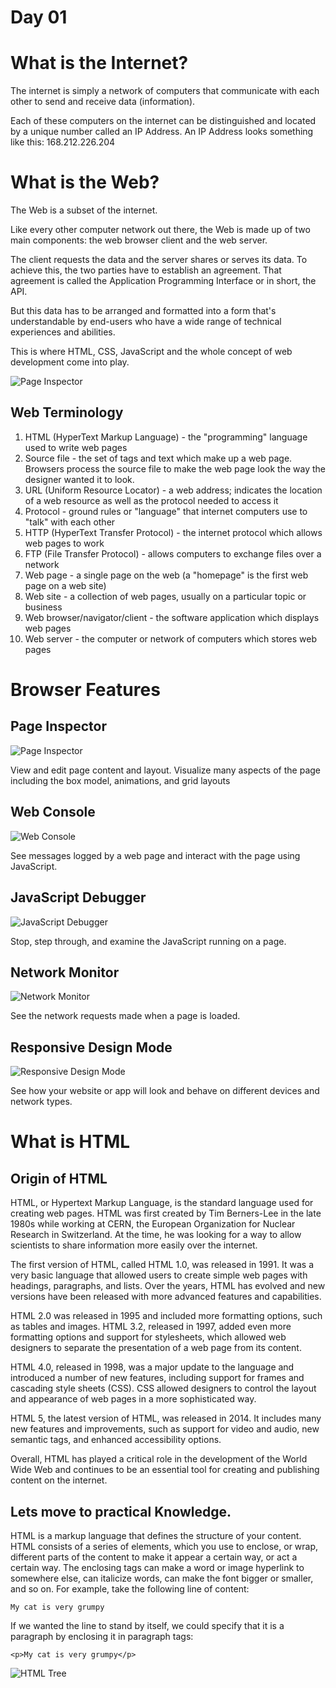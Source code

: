 # Day 01 

# What is the Internet?
The internet is simply a network of computers that communicate with each other to send and receive data (information).

Each of these computers on the internet can be distinguished and located by a unique number called an IP Address. An IP Address looks something like this: 168.212.226.204

# What is the Web?
The Web is a subset of the internet.

Like every other computer network out there, the Web is made up of two main components: the web browser client and the web server.

The client requests the data and the server shares or serves its data. To achieve this, the two parties have to establish an agreement. That agreement is called the Application Programming Interface or in short, the API.

But this data has to be arranged and formatted into a form that's understandable by end-users who have a wide range of technical experiences and abilities.

This is where HTML, CSS, JavaScript and the whole concept of web development come into play.

![Page Inspector](../Images/ana.jpg)

##  Web Terminology
1. HTML (HyperText Markup Language) - the "programming" language used to write web pages
2. Source file - the set of tags and text which make up a web page. Browsers process the source file to make the web page look the way the designer wanted it to look.
3. URL (Uniform Resource Locator) - a web address; indicates the location of a web resource as well as the protocol needed to access it
4. Protocol - ground rules or "language" that internet computers use to "talk" with each other
5. HTTP (HyperText Transfer Protocol) - the internet protocol which allows web pages to work
6. FTP (File Transfer Protocol) - allows computers to exchange files over a network
7. Web page - a single page on the web (a "homepage" is the first web page on a web site)
8. Web site - a collection of web pages, usually on a particular topic or business
9. Web browser/navigator/client - the software application which displays web pages
10. Web server - the computer or network of computers which stores web pages

# Browser Features

## Page Inspector
![Page Inspector](../Images/landingpage_pageinspector.png)

View and edit page content and layout. Visualize many aspects of the page including the box model, animations, and grid layouts

## Web Console
![Web Console](../Images/landingpage_console.png)

See messages logged by a web page and interact with the page using JavaScript.

## JavaScript Debugger
![JavaScript Debugger](../Images/landingpage_debugger.png)

Stop, step through, and examine the JavaScript running on a page.

## Network Monitor
![Network Monitor](../Images/landingpage_network.png)

See the network requests made when a page is loaded.

## Responsive Design Mode
![Responsive Design Mode](../Images/landingpage_responsivedesign.png)

See how your website or app will look and behave on different devices and network types.

# What is HTML

## Origin of HTML

HTML, or Hypertext Markup Language, is the standard language used for creating web pages. HTML was first created by Tim Berners-Lee in the late 1980s while working at CERN, the European Organization for Nuclear Research in Switzerland. At the time, he was looking for a way to allow scientists to share information more easily over the internet.

The first version of HTML, called HTML 1.0, was released in 1991. It was a very basic language that allowed users to create simple web pages with headings, paragraphs, and lists. Over the years, HTML has evolved and new versions have been released with more advanced features and capabilities.

HTML 2.0 was released in 1995 and included more formatting options, such as tables and images. HTML 3.2, released in 1997, added even more formatting options and support for stylesheets, which allowed web designers to separate the presentation of a web page from its content.

HTML 4.0, released in 1998, was a major update to the language and introduced a number of new features, including support for frames and cascading style sheets (CSS). CSS allowed designers to control the layout and appearance of web pages in a more sophisticated way.

HTML 5, the latest version of HTML, was released in 2014. It includes many new features and improvements, such as support for video and audio, new semantic tags, and enhanced accessibility options.

Overall, HTML has played a critical role in the development of the World Wide Web and continues to be an essential tool for creating and publishing content on the internet.

## Lets move to practical Knowledge.

HTML is a markup language that defines the structure of your content. HTML consists of a series of elements, which you use to enclose, or wrap, different parts of the content to make it appear a certain way, or act a certain way. The enclosing tags can make a word or image hyperlink to somewhere else, can italicize words, can make the font bigger or smaller, and so on. For example, take the following line of content:

```
My cat is very grumpy
```

If we wanted the line to stand by itself, we could specify that it is a paragraph by enclosing it in paragraph tags:

```hmtl
<p>My cat is very grumpy</p>
```

![HTML Tree](../Images/tree.gif)